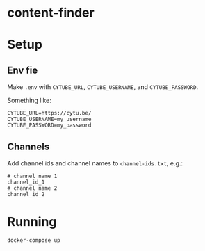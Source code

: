 # content-finder

# Setup
## Env fie
Make `.env` with `CYTUBE_URL`, `CYTUBE_USERNAME`, and `CYTUBE_PASSWORD`.

Something like:
```
CYTUBE_URL=https://cytu.be/
CYTUBE_USERNAME=my_username
CYTUBE_PASSWORD=my_password
```

## Channels
Add channel ids and channel names to `channel-ids.txt`, e.g.:
```
# channel name 1
channel_id_1
# channel name 2
channel_id_2
```

# Running
`docker-compose up`